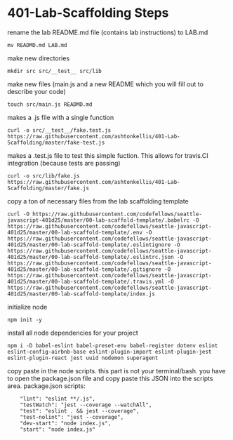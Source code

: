 # 401-Lab-Scaffolding Steps

rename the lab README.md file (contains lab instructions) to LAB.md
```
mv READMD.md LAB.md
```

make new directories
```
mkdir src src/__test__ src/lib
```

make new files (main.js and a new README which you will fill out to describe your code)
```
touch src/main.js READMD.md
```

makes a .js file with a single function
```
curl -o src/__test__/fake.test.js https://raw.githubusercontent.com/ashtonkellis/401-Lab-Scaffolding/master/fake-test.js
```

makes a .test.js file to test this simple fuction. This allows for travis.CI integration (because tests are passing)
```
curl -o src/lib/fake.js https://raw.githubusercontent.com/ashtonkellis/401-Lab-Scaffolding/master/fake.js
```

copy a ton of necessary files from the lab scaffolding template
```
curl -O https://raw.githubusercontent.com/codefellows/seattle-javascript-401d25/master/00-lab-scaffold-template/.babelrc -O https://raw.githubusercontent.com/codefellows/seattle-javascript-401d25/master/00-lab-scaffold-template/.env -O https://raw.githubusercontent.com/codefellows/seattle-javascript-401d25/master/00-lab-scaffold-template/.eslintignore -O https://raw.githubusercontent.com/codefellows/seattle-javascript-401d25/master/00-lab-scaffold-template/.eslintrc.json -O https://raw.githubusercontent.com/codefellows/seattle-javascript-401d25/master/00-lab-scaffold-template/.gitignore -O https://raw.githubusercontent.com/codefellows/seattle-javascript-401d25/master/00-lab-scaffold-template/.travis.yml -O https://raw.githubusercontent.com/codefellows/seattle-javascript-401d25/master/00-lab-scaffold-template/index.js
```

initialize node
```
npm init -y
```

install all node dependencies for your project
```
npm i -D babel-eslint babel-preset-env babel-register dotenv eslint eslint-config-airbnb-base eslint-plugin-import eslint-plugin-jest eslint-plugin-react jest uuid nodemon superagent
```

copy paste in the node scripts. this part is not your terminal/bash. you have to open the package.json file and copy paste this JSON into the scripts area. package.json scripts:
```
    "lint": "eslint **/.js",
    "testWatch": "jest --coverage --watchAll",
    "test": "eslint . && jest --coverage",
    "test-nolint": "jest --coverage",
    "dev-start": "node index.js",
    "start": "node index.js"
```
